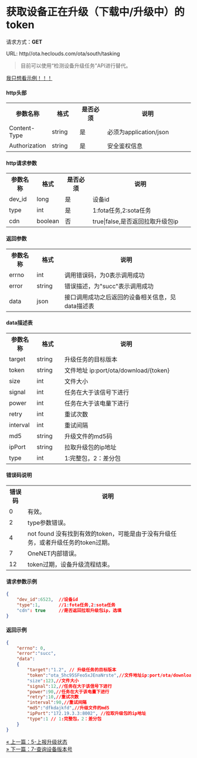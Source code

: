 ﻿<h1>获取设备正在升级（下载中/升级中）的token</h1>

请求方式：**GET**

URL: http//ota.heclouds.com/ota/south/tasking

> 目前可以使用“检测设备升级任务”API进行替代。

[我只想看示例！！！](#1)

#### http头部 

<table>
<tr><th width="15%">参数名称</th><th width="15%">格式</th><th width="15%">是否必须</th><th>说明</th></tr>
<tr><td>Content-Type</td><td>string</td><td>是</td><td>必须为application/json</td></tr>
<tr><td>Authorization</td><td>string</td><td>是</td><td>安全鉴权信息</td></tr>
</table>

#### http请求参数

<table>
<tr><th width="15%">参数名称</th><th width="15%">格式</th><th width="15%">是否必须</th><th>说明</th></tr>
<tr><td>dev_id</td><td>long</td><td>是</td><td>设备id</td></tr>
<tr><td>type</td><td>int</td><td>是</td><td>1:fota任务,2:sota任务</td></tr>
<tr><td>cdn</td><td>boolean</td><td>否</td><td>true|false,是否返回拉取升级包ip</td></tr>
</table>

#### 返回参数

<table>
<tr><th width="15%">参数名称</th><th width="15%">格式</th><th width="70%">说明</th></tr>
<tr><td>errno</td><td>int</td><td>调用错误码，为0表示调用成功</td></tr>
<tr><td>error</td><td> string</td><td>错误描述，为"succ"表示调用成功</td></tr>
<tr><td>data</td><td> json</td><td>接口调用成功之后返回的设备相关信息，见data描述表</td></tr>
</table>

#### data描述表
<table>
<tr><th width="15%">参数名称</th><th width="15%">格式</th><th width="70%">说明</th></tr>
<tr><td>target</td><td>string</td><td>升级任务的目标版本</td></tr>
<tr><td>token</td><td>string</td><td>文件地址 ip:port/ota/download/{token}</td></tr>
<tr><td>size</td><td>int</td><td>文件大小</td></tr>
<tr><td>signal</td><td>int</td><td>任务在大于该信号下进行</td></tr>
<tr><td>power</td><td>int</td><td>任务在大于该电量下进行</td></tr>
<tr><td>retry</td><td>int</td><td>重试次数</td></tr>
<tr><td>interval</td><td>int</td><td>重试间隔</td></tr>
<tr><td>md5</td><td>string</td><td>升级文件的md5码</td></tr>
<tr><td>ipPort </td><td>string</td><td>拉取升级包的ip地址</td></tr>
<tr><td>type</td><td>int</td><td>1:完整包，2：差分包</td></tr>
</table>
 
#### 错误码说明

<table>
<tr><th width="10%">错误码</th><th>说明</th></tr>
<tr><td>0</td><td>有效。</td></tr>
<tr><td>2</td><td>type参数错误。</td></tr>
<tr><td>4</td><td>not found 没有找到有效的token，可能是由于没有升级任务，或者升级任务的token过期。</td></tr>
<tr><td>7</td><td>OneNET内部错误。</td></tr>
<tr><td>12</td><td>token过期，设备升级流程结束。</td></tr>
</table>

<h4 id="1">请求参数示例</h4>

```json
{
	"dev_id":6523,  //设备id
	"type":1,       //1:fota任务,2:sota任务
	"cdn": true     //是否返回拉取升级包ip，选填
}
```

#### 返回示例

```json
{
	"errno": 0,
	"error":"succ",
	"data":
	{
		"target":"1.2", // 升级任务的目标版本
		"token":"ota_5hc95SFeo5xJEnaNrste",//文件地址ip:port/ota/download/{token}
   		"size":123,//文件大小
   		"signal":12,//任务在大于该信号下进行
   		"power":90,//任务在大于该电量下进行
   		"retry":10,//重试次数
   		"interval":90,//重试间隔
   		"md5":"dfkdajkfd",//升级文件的md5
   		"ipPort":"172.19.3.3:8002", //拉取升级包的ip地址
   		"type":1 // 1:完整包，2：差分包
	}
}
```

<div>
    <a href="/book/develop/south-API/4report_process.md">
        <span> &#171; 上一篇：5-上报升级状态</span>
        </a>
		</div>
<div>
    <a href="/book/develop/south-API/7check_version.md">
        <span> &#187; 下一篇：7-查询设备版本号</span>
    </a>
</div>